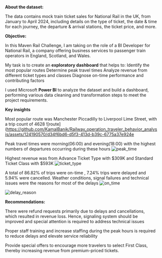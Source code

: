 **About the dataset:**

The data contains mock train ticket sales for National Rail in the UK, from January to April 2024, including details on the type of ticket, the date & time for each journey, the departure & arrival stations, the ticket price, and more.

**Objective:**

In this Maven Rail Challenge, I am taking on the role of a BI Developer for National Rail, a company offering business services to passenger train operators in England, Scotland, and Wales.

My task is to create an **exploratory dashboard** that helps to:
Identify the most popular routes
Determine peak travel times
Analyze revenue from different ticket types and classes
Diagnose on-time performance and contributing factors

I used Microsoft **Power BI** to analyze the dataset and build a dashboard, performing various data cleaning and transformation steps to meet the project requirements.


**Key insights**

Most popular route was Manchester Piccadilly to Liverpool Lime Street, with a trip count of 4628
![route](https://github.com/KamalBanik/Railway_operation_traveler_behavior_analysis/assets/124190570/d34f6bd6-d5f3-413d-b39c-6775a37e924e

Peak travel times were morning(06:00) and evening(18:00) with the highest numbers of departures occurring during these hours
![peak_time](https://github.com/KamalBanik/Railway_operation_traveler_behavior_analysis/assets/124190570/6a772060-0b9b-4da6-8d3a-78bf24520b10)


Highest revenue was from Advance Ticket Type with $309K and Standard Ticket Class with $593K
![ticket_type](https://github.com/KamalBanik/Railway_operation_traveler_behavior_analysis/assets/124190570/99539cd7-9fe0-4fea-b28a-c6b88bb8ace8)

A total of  86.82% of trips were on-time , 7.24% trips were delayed and 5.94% were cancelled. Weather conditions, signal failures and technical issues were the reasons for most of the delays
![on_time](https://github.com/KamalBanik/Railway_operation_traveler_behavior_analysis/assets/124190570/5fc69854-091d-4b1c-848e-20aad62ff953)

![delay_reason](https://github.com/KamalBanik/Railway_operation_traveler_behavior_analysis/assets/124190570/511de90d-b904-4bd2-9cee-64548e7ad925)

**Recommendations:**


There were refund requests primarily due to delays and cancellations, which resulted in revenue loss. Hence, signaling system should be improved and special attention is required to address technical issues


Proper staff training and increase staffing during the peak hours is required to reduce delays and elevate service reliability


Provide special offers to encourage more travelers to select First Class, thereby increasing revenue from premium-priced tickets.
